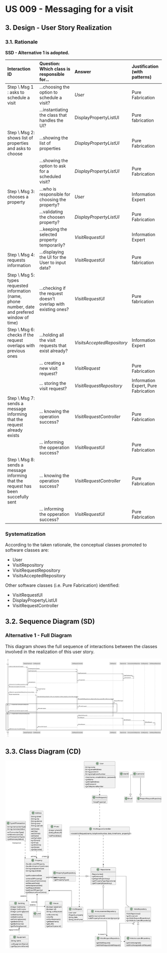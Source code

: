 # US 009 - Messaging for a visit 

## 3. Design - User Story Realization 

### 3.1. Rationale

**SSD - Alternative 1 is adopted.**

| Interaction ID                                                                                                                                                                                                                                                                                                                                                                                                                                                     | Question: Which class is responsible for...                    | Answer                     | Justification (with patterns)        |
|:-------------------------------------------------------------------------------------------------------------------------------------------------------------------------------------------------------------------------------------------------------------------------------------------------------------------------------------------------------------------------------------------------------------------------------------------------------------------|:---------------------------------------------------------------|:---------------------------|:-------------------------------------|
| Step \ Msg 1 : asks to schedule a visit                                                                                                                                                                                                                                                                                                                                                                                                                            | ...choosing the option to schedule a visit?                    | *User*                     | Pure Fabrication                     |
|                                                                                                                                                                                                                                                                                                                                                                                                                                                                    | 	   ...instantiating the class that handles the UI?            | DisplayPropertyListUI      | Pure fabrication                     |
| Step \ Msg 2: shows list of properties and asks to choose		                                                                                                                                                                                                                                                                                                                                                                                                        | 	...showing the list of properties                             | *DisplayPropertyListUI*    | Pure Fabrication                     |
|                                                                                                                                                                                                                                                                                                                                                                                                                                                                    | ...showing the option to ask for a scheduled visit?            | *DisplayPropertyListUI*    | Pure Fabrication                     |
| Step \ Msg 3: chooses a property                                                                                                                                                                                                                                                                                                                                                                                                                                   | ...who is responsible for choosing the property?               | *User*                     | Information Expert                   |
|                                                                                                                                                                                                                                                                                                                                                                                                                                                                    | ...validating the choosen property?                            | *DisplayPropertyListUI*    | Pure Fabrication                     ||                                                               |                                                             |                          |                                                             |
| 		                                                                                                                                                                                                                                                                                                                                                                                                                                                                 | ...keeping the selected property temporarily?                  | *VisitRequestUI*           | Information Expert                   |
| Step \ Msg 4: requests information                                                                                                                                                                                                                                                                                                                                                                                                                                 | ...displaying the UI for the User to input data?               | *VisitRequestUI*           | Pure fabrication                     |
| Step \ Msg 5: types requested information (name, phone number, date and prefered window of time) 	                                                                                                                                                                                                                                                                                                                                                                 | ...checking if the request doesn't overlap with existing ones? | *VisitRequestUI*           | Pure fabrication                     |
| Step \ Msg 6: checks if the request overlaps with previous ones		                                                                                                                                                                                                                                                                                                                                                                                                  | 	...holding all the visit requests that exist already?         | *VisitsAcceptedRepository* | Information Expert                   | 
|                                                                                                                                                                                                                                                                                                                                                                                                                                                                    | ... creating a new visit request?                              | *VisitRequest*             | Pure Fabrication                     |
|                                                                                                                                                                                                                                                                                                                                                                                                                                                                    | ... storing the visit request?                                 | *VisitRequestRepository*   | Information Expert, Pure Fabrication |
| Step \ Msg 7: sends a message informing that the request already exists		                                                                                                                                                                                                                                                                                                                                                                                          | 	... knowing the operation success?                            | *VisitRequestController*   | Pure Fabrication                     | 
|                                                                                                                                                                                                                                                                                                                                                                                                                                                                    | ... informing the opperation success?                          | *VisitRequestUI*           | Pure Fabrication                     |
| Step \ Msg 8: sends a message informing that the request has been succefully sent 		                                                                                                                                                                                                                                                                                                                                                                               | 	... knowing the operation success?                            | *VisitRequestController*   | Pure Fabrication                     | 
|                                                                                                                                                                                                                                                                                                                                                                                                                                                                    | ... informing the opperation success?                          | *VisitRequestUI*           | Pure Fabrication                     |


### Systematization ##

According to the taken rationale, the conceptual classes promoted to software classes are: 

 * User
 * VisitRepository
 * VisitRequestRepository
 * VisitsAcceptedRepository

Other software classes (i.e. Pure Fabrication) identified: 

 * VisitRequestUI
 * DisplayPropertyListUI
 * VisitRequestController

## 3.2. Sequence Diagram (SD)

### Alternative 1 - Full Diagram

This diagram shows the full sequence of interactions between the classes involved in the realization of this user story.

![Sequence Diagram - Full](svg/us009-sequence-diagram-full.svg)


## 3.3. Class Diagram (CD)

![Class Diagram](svg/us009-class-diagram.svg)